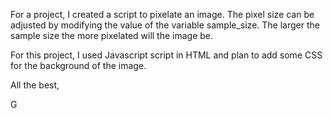 For a project, I created a script to pixelate an image. The pixel size can be adjusted by modifying the value of the variable sample_size. The larger the sample size the more pixelated will the image be.

For this project, I used Javascript script in HTML and plan to add some CSS for the background of the image.

All the best,

G
